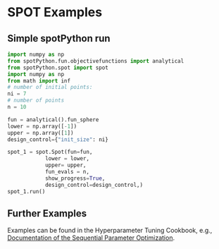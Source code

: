# SPOT Examples

## Simple spotPython run

```python
import numpy as np
from spotPython.fun.objectivefunctions import analytical
from spotPython.spot import spot
import numpy as np
from math import inf
# number of initial points:
ni = 7
# number of points
n = 10

fun = analytical().fun_sphere
lower = np.array([-1])
upper = np.array([1])
design_control={"init_size": ni}

spot_1 = spot.Spot(fun=fun,
            lower = lower,
            upper= upper,
            fun_evals = n,
            show_progress=True,
            design_control=design_control,)
spot_1.run()
```

## Further Examples

Examples can be found in the Hyperparameter Tuning Cookbook, e.g., [Documentation of the Sequential Parameter Optimization](https://sequential-parameter-optimization.github.io/Hyperparameter-Tuning-Cookbook/99_spot_doc.html).